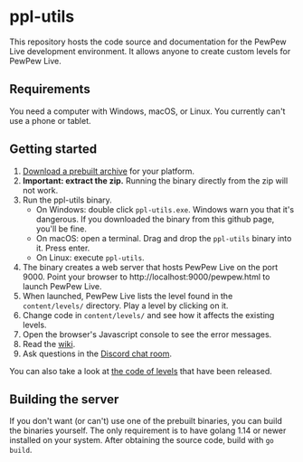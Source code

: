 # ppl-utils

This repository hosts the code source and documentation for the PewPew Live
development environment.
It allows anyone to create custom levels for PewPew Live.

## Requirements

You need a computer with Windows, macOS, or Linux. You currently can't use a phone or tablet.

## Getting started

1. [Download a prebuilt archive] for your platform.
1. **Important: extract the zip.** Running the binary directly from the zip will not work.
1. Run the ppl-utils binary.
    * On Windows: double click `ppl-utils.exe`. Windows warn you that it's dangerous. If you downloaded the binary from this github page, you'll be fine.
    * On macOS: open a terminal. Drag and drop the `ppl-utils` binary into it. Press enter.
    * On Linux: execute `ppl-utils`.
1. The binary creates a web server that hosts PewPew Live on the port 9000. Point your browser to
  http://localhost:9000/pewpew.html to launch PewPew Live.
1. When launched, PewPew Live lists the level found in the `content/levels/` directory.
  Play a level by clicking on it.
1. Change code in `content/levels/` and see how it affects the existing levels.
1. Open the browser's Javascript console to see the error messages.
1. Read the [wiki].
1. Ask questions in the [Discord chat room].

You can also take a look at [the code of levels] that have been released.

## Building the server

If you don't want (or can't) use one of the prebuilt binaries, you can build the binaries yourself.
The only requirement is to have golang 1.14 or newer installed on your system.
After obtaining the source code, build with `go build`.

[Download a prebuilt archive]: https://github.com/jyaif/ppl-utils/tags
[wiki]: https://github.com/jyaif/ppl-utils/wiki
[Discord chat room]: https://discord.gg/YvGd2pF
[the code of levels]: https://github.com/jyaif/ppl-levels/tree/master
